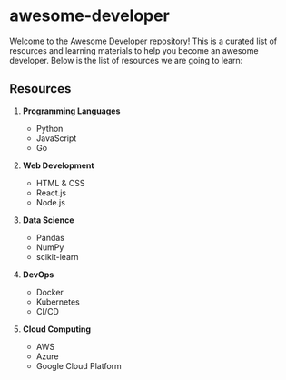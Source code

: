 # awesome-developer

Welcome to the Awesome Developer repository! This is a curated list of resources and learning materials to help you become an awesome developer. Below is the list of resources we are going to learn:

## Resources

1. **Programming Languages**
   - Python
   - JavaScript
   - Go

2. **Web Development**
   - HTML & CSS
   - React.js
   - Node.js

3. **Data Science**
   - Pandas
   - NumPy
   - scikit-learn

4. **DevOps**
   - Docker
   - Kubernetes
   - CI/CD

5. **Cloud Computing**
   - AWS
   - Azure
   - Google Cloud Platform


